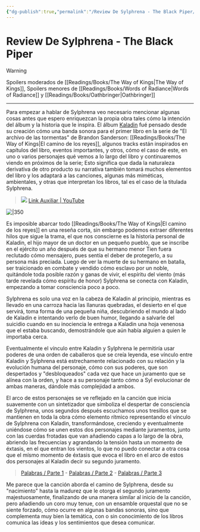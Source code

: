 ```yaml
---
{"dg-publish":true,"permalink":"/Review De Sylphrena - The Black Piper/","title":"Review De Sylphrena - The Black Piper","tags":["ZeType/Ensayo","Contexto/Universidad"],"updated":"2023-11-07T15:25:39.940-05:00"}
---
```



# Review De Sylphrena - The Black Piper

> [!warning] 
> Spoilers moderados de [[Readings/Books/The Way of Kings\|The Way of Kings]],
> Spoilers menores de [[Readings/Books/Words of Radiance\|Words of Radiance]] y [[Readings/Books/Oathbringer\|Oathbringer]]

---

Para empezar a hablar de Sylphrena veo necesario mencionar algunas cosas antes que espero enriquezcan la propia obra tales cómo la intención del álbum y la historia que le inspira. El álbum [Kaladin](https://theblackpiper.com/album/1527700/kaladin) fué pensado desde su creación cómo una banda sonora para el primer libro en la serie de "El archivo de las tormentas" de Brandon Sanderson: [[Readings/Books/The Way of Kings\|El camino de los reyes]], algunos tracks están inspirados en capítulos del libro, eventos importantes, y otros, cómo el caso de este, en uno o varios personajes qué vemos a lo largo del libro y continuaremos viendo en próximos de la serie; Esto significa que dada la naturaleza derivativa de otro producto su narrativa también tomará muchos elementos del libro y los adaptará a las canciones, algunas más miméticas, ambientales, y otras que interpretan los libros, tal es el caso de la titulada Sylphrena.

>  ![](https://youtube.com/watch?v=LeNqSRz898s&si)
>  [Link Auxiliar | YouTube](https://youtube.com/watch?v=LeNqSRz898s&si)

![|350](https://i.pinimg.com/originals/59/91/dd/5991dd29122267b2a32774ec1af4b6b3.jpg)

Es imposible abarcar todo [[Readings/Books/The Way of Kings\|El camino de los reyes]] en una reseña corta, sin embargo podemos extraer diferentes hilos que sigue la trama, el que nos conscierne es la historia personal de Kaladin, el hijo mayor de un doctor en un pequeño pueblo, que se inscribe en el ejército un año después de que su hermano menor Tien fuera reclutado cómo mensajero, pues sentía el deber de protegerlo, a su persona más preciada. Luego de ver la muerte de su hermano en batalla, ser traicionado en combate y vendido cómo esclavo por un noble, quitándole toda posible razón y ganas de vivir, el espíritu del viento (más tarde revelada cómo espíritu de honor) Sylphrena se conecta con Kaladin, empezando a tomar consciencia poco a poco. 

Sylphrena es solo una voz en la cabeza de Kaladin al principio, mientras es llevado en una carroza hacia las llanuras quebradas, el desierto en el que servirá, toma forma de una pequeña niña, descubriendo el mundo al lado de Kaladin e intentando verlo de buen humor, llegando a salvarle del suicidio cuando en su inociencia le entrega a Kaladin una hoja venenosa que el estaba buscando, demostrándole que aún había alguien a quien le importaba cerca.

Eventualmente el vínculo entre Kaladin y Sylphrena le permitiría usar poderes de una orden de caballeros que se creía leyenda, ese vínculo entre Kaladín y Sylphrena está estrechamente relacionado con su relación y la evolución humana del personaje, cómo con sus poderes, que son despertados y "desbloqueados" cada vez que hace un juramento que se alínea con la orden, y hace a su personaje tanto cómo a Syl evolucionar de ambas maneras, dándole más complejidad a ambos.

El arco de estos personajes se ve reflejado en la canción que inicia suavemente con un sintetizador que simboliza el despertar de consciencia de Sylphrena, unos segundos después escuchamos unos tresillos que se mantienen en toda la obra cómo elemento rítmico representando el vínculo de Sylphrena con Kaladin, transformándose, creciendo y eventualmente uniéndose cómo se unen estos dos personajes mediante juramentos, junto con las cuerdas frotadas que van añadiendo capas a lo largo de la obra, abriendo las frecuencias y agrandando la tensión hasta un momento de éxtasis, en el que entran los vientos, lo que no puedo conectar a otra cosa que el mísmo momento de éxtasis que evoca el libro en el arco de estos dos personajes al Kaladin decir su segundo juramento.

> [Palabras / Parte 1](https://www.youtube.com/watch?v=ZErInh1y7W0&t) - [Palabras / Parte 2](https://www.youtube.com/watch?v=GFHX-AnE25Y) - [Palabras / Parte 3](https://www.youtube.com/watch?v=vM9IYLuMfWU)

Me parece que la canción aborda el camino de Sylphrena, desde su "nacimiento" hasta la madurez que le otorga el segundo juramento majestuosamente, finalizando de una manera similar al inicio de la canción, pero añadiendo un coro muy tenue, con un ensamble orquestal que no se siente forzado, cómo ocurre en algunas bandas sonoras, sino que complementa muy bien la temática, con o sin conocimiento de los libros comunica las ideas y los sentimientos que desea comunicar. 
